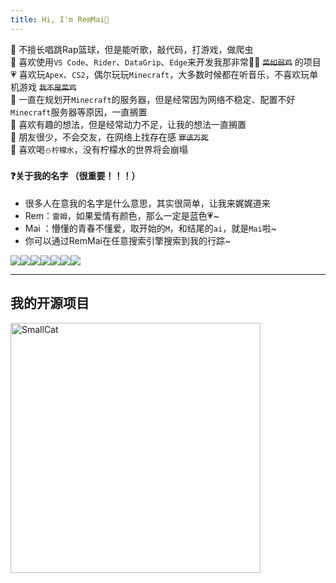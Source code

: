 ```yaml
---
title: Hi, I'm RemMai🌸
---
```


🥣 不擅长唱跳Rap篮球，但是能听歌，敲代码，打游戏，做爬虫  
🚀 喜欢使用`VS Code`、`Rider`、`DataGrip`、`Edge`来开发我那非常🐂🍺 ~~`菜如弱鸡`~~ 的项目  
💗 喜欢玩`Apex`、`CS2`，偶尔玩玩`Minecraft`，大多数时候都在听音乐，不喜欢玩单机游戏 ~~`我不是菜鸡`~~  
💊 一直在规划开`Minecraft`的服务器，但是经常因为网络不稳定、配置不好`Minecraft`服务器等原因，一直搁置  
🥭 喜欢有趣的想法，但是经常动力不足，让我的想法一直搁置  
🍭 朋友很少，不会交友，在网络上找存在感 ~~`罪该万死`~~   
🌮 喜欢喝`⛄柠檬水`，没有柠檬水的世界将会崩塌  

<div>

#### ❓关于我的名字 （很重要！！！）  
- 很多人在意我的名字是什么意思，其实很简单，让我来娓娓道来    
- Rem：`雷姆`，如果爱情有颜色，那么一定是蓝色💗~  
- Mai ：懵懂的青春不懂爱，取开始的`M`，和结尾的`ai`，就是`Mai`啦~
- 你可以通过RemMai在任意搜索引擎搜索到我的行踪~  

</div>  

<div style='display:flex' >
<img class='custom' src="https://img.shields.io/badge/.net-512bd4?logo=.NET&style=for-the-badge&logoColor=ffffff" /> 
<img class='custom' src="https://img.shields.io/badge/vue-4FC08D?logo=Vue.js&style=for-the-badge&logoColor=ffffff" />
<img class='custom' src="https://img.shields.io/badge/docker-2496ED?logo=Docker&style=for-the-badge&logoColor=ffffff" />
<img class='custom' src="https://img.shields.io/badge/edge-0078D7?style=for-the-badge&logo=microsoftedge&logoColor=ffffff">
<img class='custom' src="https://img.shields.io/badge/rider-000000?style=for-the-badge&logo=rider&logoColor=ffffff">
<img class='custom' src="https://img.shields.io/badge/vs%20code-007ACC?style=for-the-badge&logo=visualstudiocode&logoColor=ffffff">
<img class='custom' src="https://img.shields.io/badge/steam-000000?style=for-the-badge&logo=steam&logoColor=ffffff">
</div>

---  

## 我的开源项目

<p>
<img class='custom' width="400" src="https://github-readme-stats.vercel.app/api/pin/?username=remmai&repo=smallcat&theme=cobalt&bg_color=fff&text_color=91bef0&border_radius=8&hide_border=true&layout=compact" title='SmallCat' />
</p>
